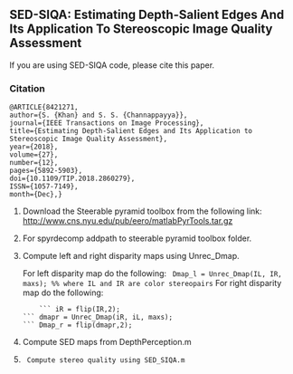 ## SED-SIQA: Estimating Depth-Salient Edges And Its Application To Stereoscopic Image Quality Assessment

If you are using SED-SIQA code, please cite this paper.

### Citation
    @ARTICLE{8421271,
    author={S. {Khan} and S. S. {Channappayya}},
    journal={IEEE Transactions on Image Processing},
    title={Estimating Depth-Salient Edges and Its Application to Stereoscopic Image Quality Assessment},
    year={2018},
    volume={27},
    number={12},
    pages={5892-5903},
    doi={10.1109/TIP.2018.2860279},
    ISSN={1057-7149},
    month={Dec},}


1)	Download the Steerable pyramid toolbox from the following link:  
        http://www.cns.nyu.edu/pub/eero/matlabPyrTools.tar.gz 

2)	For spyrdecomp addpath to steerable pyramid toolbox folder.

3)	Compute left and right disparity maps using Unrec_Dmap.

	For left disparity map do the following:
	``` Dmap_l = Unrec_Dmap(IL, IR, maxs); %% where IL and IR are color stereopairs```
	For right disparity map do the following:
	``` iL = flip(IL,2);
        ``` iR = flip(IR,2);
	``` dmapr = Unrec_Dmap(iR, iL, maxs);
	``` Dmap_r = flip(dmapr,2);

4)	Compute SED maps from DepthPerception.m

5)      Compute stereo quality using SED_SIQA.m
